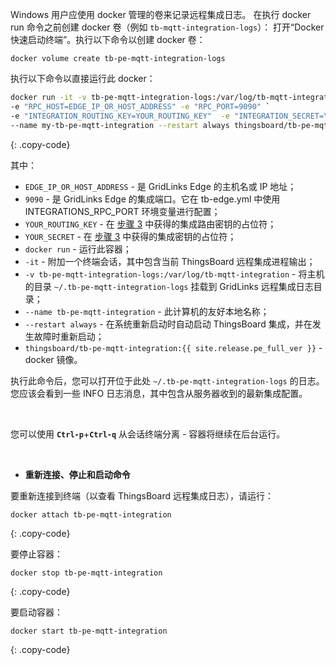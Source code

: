 Windows 用户应使用 docker 管理的卷来记录远程集成日志。
在执行 docker run 命令之前创建 docker 卷（例如 `tb-mqtt-integration-logs`）：
打开“Docker 快速启动终端”。执行以下命令以创建 docker 卷：

``` 
docker volume create tb-pe-mqtt-integration-logs
```

执行以下命令以直接运行此 docker：

```bash
docker run -it -v tb-pe-mqtt-integration-logs:/var/log/tb-mqtt-integration `
-e "RPC_HOST=EDGE_IP_OR_HOST_ADDRESS" -e "RPC_PORT=9090" `
-e "INTEGRATION_ROUTING_KEY=YOUR_ROUTING_KEY"  -e "INTEGRATION_SECRET=YOUR_SECRET" `
--name my-tb-pe-mqtt-integration --restart always thingsboard/tb-pe-mqtt-integration:{{ site.release.pe_full_ver }}
```
{: .copy-code}

其中：

- `EDGE_IP_OR_HOST_ADDRESS` - 是 GridLinks Edge 的主机名或 IP 地址；
- `9090` - 是 GridLinks Edge 的集成端口。它在 tb-edge.yml 中使用 INTEGRATIONS_RPC_PORT 环境变量进行配置；
- `YOUR_ROUTING_KEY` - 在 [步骤 3](/docs/pe/edge/user-guide/integrations/remote-integrations/#step-3-save-remote-integration-credentials) 中获得的集成路由密钥的占位符；
- `YOUR_SECRET` - 在 [步骤 3](/docs/pe/edge/user-guide/integrations/remote-integrations/#step-3-save-remote-integration-credentials) 中获得的集成密钥的占位符；
- `docker run` - 运行此容器；
- `-it` - 附加一个终端会话，其中包含当前 ThingsBoard 远程集成进程输出；
- `-v tb-pe-mqtt-integration-logs:/var/log/tb-mqtt-integration` - 将主机的目录 `~/.tb-pe-mqtt-integration-logs` 挂载到 GridLinks 远程集成日志目录；
- `--name tb-pe-mqtt-integration` - 此计算机的友好本地名称；
- `--restart always` - 在系统重新启动时自动启动 ThingsBoard 集成，并在发生故障时重新启动；
- `thingsboard/tb-pe-mqtt-integration:{{ site.release.pe_full_ver }}` - docker 镜像。

执行此命令后，您可以打开位于此处 `~/.tb-pe-mqtt-integration-logs` 的日志。您应该会看到一些 INFO 日志消息，其中包含从服务器收到的最新集成配置。

<br>

您可以使用 **`Ctrl-p`**+**`Ctrl-q`** 从会话终端分离 - 容器将继续在后台运行。

<br>

- **重新连接、停止和启动命令**

要重新连接到终端（以查看 ThingsBoard 远程集成日志），请运行：

```
docker attach tb-pe-mqtt-integration
```
{: .copy-code}

要停止容器：

```
docker stop tb-pe-mqtt-integration
```
{: .copy-code}

要启动容器：

```
docker start tb-pe-mqtt-integration
```
{: .copy-code}